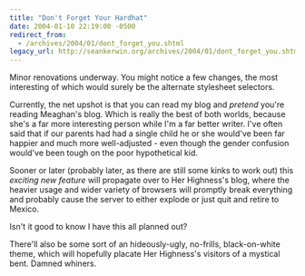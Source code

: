 ```yaml
---
title: "Don't Forget Your Hardhat"
date: 2004-01-10 22:19:00 -0500
redirect_from:
  - /archives/2004/01/dont_forget_you.shtml
legacy_url: http://seankerwin.org/archives/2004/01/dont_forget_you.shtml
---
```

<p><img src="http://hamstergeddon.dyndns.org/images/methat.gif" class="rightfloating" alt="" /><img src="http://hamstergeddon.dyndns.org/images/methat.gif" class="leftfloating" alt="" />Minor renovations underway.  You might notice a few changes, the most interesting of which would surely be the alternate stylesheet selectors.</p>

<p>Currently, the net upshot is that you can read my blog and <i>pretend</i> you're reading Meaghan's blog.  Which is really the best of both worlds, because she's a far more interesting person while I'm a far better writer.  I've often said that if our parents had had a single child he or she would've been far happier and much more well-adjusted - even though the gender confusion would've been tough on the poor hypothetical kid.</p>

<p>Sooner or later (probably later, as there are still some kinks to work out) this <i>exciting new feature</i> will propagate over to Her Highness's blog, where the heavier usage and wider variety of browsers will promptly break everything and probably cause the server to either explode or just quit and retire to Mexico.</p>

<p>Isn't it good to know I have this all planned out?</p>

<p>There'll also be some sort of an hideously-ugly, no-frills, black-on-white theme, which will hopefully placate Her Highness's visitors of a mystical bent.  Damned whiners.</p>
